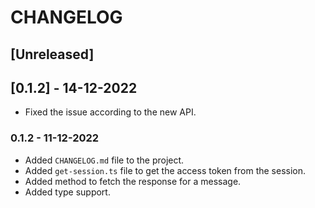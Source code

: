 # CHANGELOG

## [Unreleased]

## [0.1.2] - 14-12-2022

- Fixed the issue according to the new API.

### 0.1.2 - 11-12-2022

- Added `CHANGELOG.md` file to the project.
- Added `get-session.ts` file to get the access token from the session.
- Added method to fetch the response for a message.
- Added type support.
